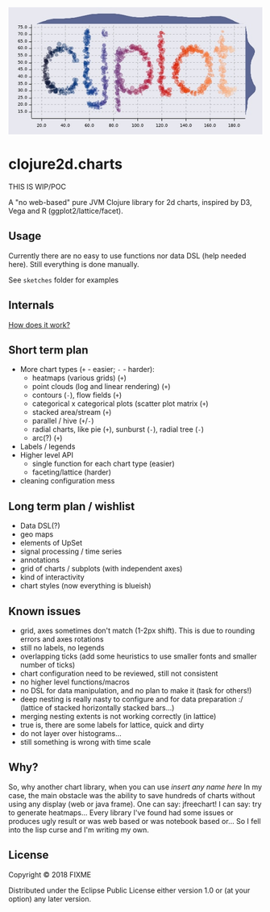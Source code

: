 ![](results/examples/logo.jpg)

# clojure2d.charts

THIS IS WIP/POC

A "no web-based" pure JVM Clojure library for 2d charts, inspired by D3, Vega and R (ggplot2/lattice/facet).

## Usage

Currently there are no easy to use functions nor data DSL (help needed here). Still everything is done manually.

See `sketches` folder for examples

## Internals

[How does it work?](INTERNALS.md)

## Short term plan

* More chart types (`+` - easier; `-` - harder):
    - heatmaps (various grids) (`+`)
    - point clouds (log and linear rendering) (`+`)
    - contours (`-`), flow fields (`+`)
    - categorical x categorical plots (scatter plot matrix  (`+`)
    - stacked area/stream (`+`)
    - parallel / hive (`+`/`-`)
    - radial charts, like pie (`+`), sunburst (`-`), radial tree (`-`)
    - arc(?) (`+`)
* Labels / legends
* Higher level API
    - single function for each chart type (easier)
    - faceting/lattice (harder)
* cleaning configuration mess

## Long term plan / wishlist

* Data DSL(?)
* geo maps
* elements of UpSet
* signal processing / time series
* annotations
* grid of charts / subplots (with independent axes)
* kind of interactivity
* chart styles (now everything is blueish)

## Known issues

* grid, axes sometimes don't match (1-2px shift). This is due to rounding errors and axes rotations
* still no labels, no legends
* overlapping ticks (add some heuristics to use smaller fonts and smaller number of ticks)
* chart configuration need to be reviewed, still not consistent
* no higher level functions/macros
* no DSL for data manipulation, and no plan to make it (task for others!)
* deep nesting is really nasty to configure and for data preparation :/ (lattice of stacked horizontally stacked bars...)
* merging nesting extents is not working correctly (in lattice)
* true is, there are some labels for lattice, quick and dirty
* do not layer over histograms...
* still something is wrong with time scale

## Why?

So, why another chart library, when you can use _insert any name here_
In my case, the main obstacle was the ability to save hundreds of charts without using any display (web or java frame).
One can say: jfreechart! I can say: try to generate heatmaps... Every library I've found had some issues or produces ugly result or was web based or was notebook based or...
So I fell into the lisp curse and I'm writing my own.

## License

Copyright © 2018 FIXME

Distributed under the Eclipse Public License either version 1.0 or (at
your option) any later version.
